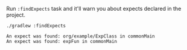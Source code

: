 Run `:findExpects` task and it'll warn you about expects declared in the project.

```shell
./gradlew :findExpects
```

```text
An expect was found: org/example/ExpClass in commonMain
An expect was found: expFun in commonMain
```
